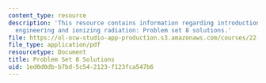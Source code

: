 ```yaml
---
content_type: resource
description: 'This resource contains information regarding introduction to nuclear
  engineering and ionizing radiation: Problem set 8 solutions.'
file: https://ol-ocw-studio-app-production.s3.amazonaws.com/courses/22-01-introduction-to-nuclear-engineering-and-ionizing-radiation-fall-2016/1ed0d0dbb7bd5c542123f123fca547b6_MIT22_01F16_ProblemSet8Sol.pdf
file_type: application/pdf
resourcetype: Document
title: Problem Set 8 Solutions
uid: 1ed0d0db-b7bd-5c54-2123-f123fca547b6
---
```

